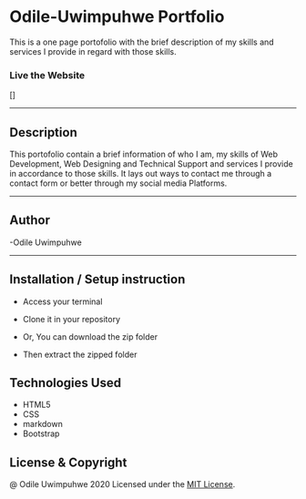 # Odile-Uwimpuhwe Portfolio
This is a one page portofolio with the brief description of my skills and services I provide in regard with those skills.
### Live the Website
[]
***
## Description
This portofolio contain a brief information of who I am, my skills of Web Development, Web Designing and Technical Support and services I provide in accordance to those skills. It lays out ways to contact me through a contact form or better through my social media Platforms. 
***
## Author
-Odile Uwimpuhwe
***
## Installation / Setup instruction
* Access your terminal

* Clone  it in  your repository

* Or, You can download the zip folder

* Then extract the zipped folder 

## Technologies Used

* HTML5
* CSS
* markdown
* Bootstrap

## License & Copyright
@ Odile Uwimpuhwe 2020
Licensed under the [MIT License](LICENSE).